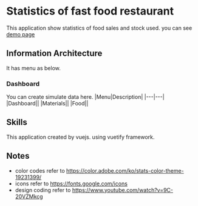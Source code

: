 # Statistics of fast food restaurant
This application show statistics of food sales and stock used. you can see [demo page](https://ohmry.github.io/statistics-fast-food)

## Information Architecture
It has menu as below.

### Dashboard
You can create simulate data here. 
|Menu|Description|
|---|---|
|Dashboard||
|Materials||
|Food||

## Skills
This application created by vuejs. using vuetify framework.

## Notes
  - color codes refer to https://color.adobe.com/ko/stats-color-theme-19231399/
  - icons refer to https://fonts.google.com/icons
  - design coding refer to https://www.youtube.com/watch?v=9C-20VZMkcg
